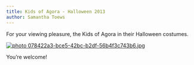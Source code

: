 ```yaml
---
title: Kids of Agora - Halloween 2013
author: Samantha Toews
---
```

For your viewing pleasure, the Kids of Agora in their Halloween costumes.

[ ![ photo 078422a3-bce5-42bc-b2df-56b4f3c743b6.jpg](http://i6.photobucket.com/albums/y221/stdreame/078422a3-bce5-42bc-b2df-56b4f3c743b6.jpg) ](http://s6.photobucket.com/user/stdreame/media/078422a3-bce5-42bc-b2df-56b4f3c743b6.jpg.html)

You’re welcome!
